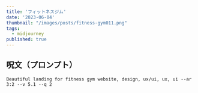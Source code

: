 ```yaml
---
title: 'フィットネスジム'
date: '2023-06-04'
thumbnail: "/images/posts/fitness-gym011.png"
tags:
  - midjourney
published: true
---
```


## 呪文（プロンプト）
```
Beautiful landing for fitness gym website, design, ux/ui, ux, ui --ar 3:2 --v 5.1 --q 2
```
